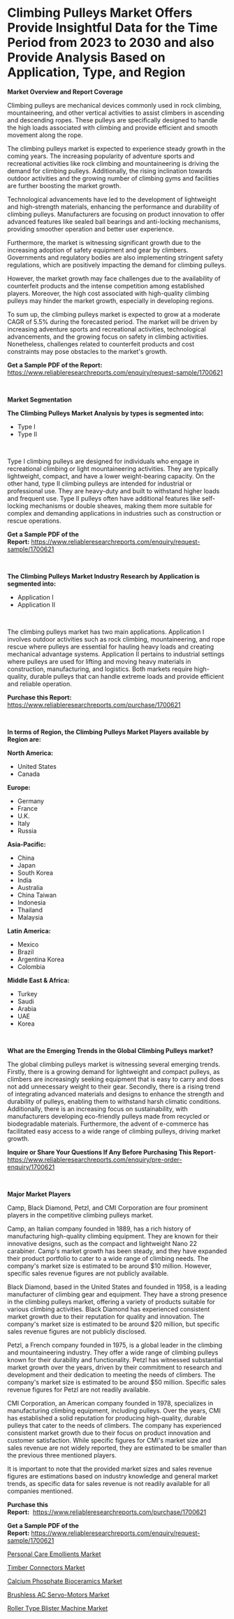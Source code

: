 <p><h1>Climbing Pulleys Market Offers Provide Insightful Data for the Time Period from 2023 to 2030 and also Provide Analysis Based on Application, Type, and Region</h1></p><p><strong>Market Overview and Report Coverage</strong></p>
<p><p>Climbing pulleys are mechanical devices commonly used in rock climbing, mountaineering, and other vertical activities to assist climbers in ascending and descending ropes. These pulleys are specifically designed to handle the high loads associated with climbing and provide efficient and smooth movement along the rope.</p><p>The climbing pulleys market is expected to experience steady growth in the coming years. The increasing popularity of adventure sports and recreational activities like rock climbing and mountaineering is driving the demand for climbing pulleys. Additionally, the rising inclination towards outdoor activities and the growing number of climbing gyms and facilities are further boosting the market growth.</p><p>Technological advancements have led to the development of lightweight and high-strength materials, enhancing the performance and durability of climbing pulleys. Manufacturers are focusing on product innovation to offer advanced features like sealed ball bearings and anti-locking mechanisms, providing smoother operation and better user experience.</p><p>Furthermore, the market is witnessing significant growth due to the increasing adoption of safety equipment and gear by climbers. Governments and regulatory bodies are also implementing stringent safety regulations, which are positively impacting the demand for climbing pulleys.</p><p>However, the market growth may face challenges due to the availability of counterfeit products and the intense competition among established players. Moreover, the high cost associated with high-quality climbing pulleys may hinder the market growth, especially in developing regions.</p><p>To sum up, the climbing pulleys market is expected to grow at a moderate CAGR of 5.5% during the forecasted period. The market will be driven by increasing adventure sports and recreational activities, technological advancements, and the growing focus on safety in climbing activities. Nonetheless, challenges related to counterfeit products and cost constraints may pose obstacles to the market's growth.</p></p>
<p><strong>Get a Sample PDF of the Report:</strong> <a href="https://www.reliableresearchreports.com/enquiry/request-sample/1700621">https://www.reliableresearchreports.com/enquiry/request-sample/1700621</a></p>
<p>&nbsp;</p>
<p><strong>Market Segmentation</strong></p>
<p><strong>The Climbing Pulleys Market Analysis by types is segmented into:</strong></p>
<p><ul><li>Type I</li><li>Type II</li></ul></p>
<p>&nbsp;</p>
<p><p>Type I climbing pulleys are designed for individuals who engage in recreational climbing or light mountaineering activities. They are typically lightweight, compact, and have a lower weight-bearing capacity. On the other hand, type II climbing pulleys are intended for industrial or professional use. They are heavy-duty and built to withstand higher loads and frequent use. Type II pulleys often have additional features like self-locking mechanisms or double sheaves, making them more suitable for complex and demanding applications in industries such as construction or rescue operations.</p></p>
<p><strong>Get a Sample PDF of the Report:</strong>&nbsp;<a href="https://www.reliableresearchreports.com/enquiry/request-sample/1700621">https://www.reliableresearchreports.com/enquiry/request-sample/1700621</a></p>
<p>&nbsp;</p>
<p><strong>The Climbing Pulleys Market Industry Research by Application is segmented into:</strong></p>
<p><ul><li>Application I</li><li>Application II</li></ul></p>
<p>&nbsp;</p>
<p><p>The climbing pulleys market has two main applications. Application I involves outdoor activities such as rock climbing, mountaineering, and rope rescue where pulleys are essential for hauling heavy loads and creating mechanical advantage systems. Application II pertains to industrial settings where pulleys are used for lifting and moving heavy materials in construction, manufacturing, and logistics. Both markets require high-quality, durable pulleys that can handle extreme loads and provide efficient and reliable operation.</p></p>
<p><strong>Purchase this Report:</strong>&nbsp; <a href="https://www.reliableresearchreports.com/purchase/1700621">https://www.reliableresearchreports.com/purchase/1700621</a></p>
<p>&nbsp;</p>
<p><strong>In terms of Region, the Climbing Pulleys Market Players available by Region are:</strong></p>
<p>
    <p> <strong> North America: </strong>
        <ul>
            <li>United States</li>
            <li>Canada</li>
        </ul>
        </p> 
    <p> <strong> Europe: </strong>
        <ul>
            <li>Germany</li>
            <li>France</li>
            <li>U.K.</li>
            <li>Italy</li>
            <li>Russia</li>
        </ul>
        </p> 
    <p> <strong> Asia-Pacific: </strong>
        <ul>
            <li>China</li>
            <li>Japan</li>
            <li>South Korea</li>
            <li>India</li>
            <li>Australia</li>
            <li>China Taiwan</li>
            <li>Indonesia</li>
            <li>Thailand</li>
            <li>Malaysia</li>
        </ul>
        </p> 
    <p> <strong> Latin America: </strong>
        <ul>
            <li>Mexico</li>
            <li>Brazil</li>
            <li>Argentina Korea</li>
            <li>Colombia</li>
        </ul>
        </p> 
    <p> <strong> Middle East & Africa: </strong>
        <ul>
            <li>Turkey</li>
            <li>Saudi</li>
            <li>Arabia</li>
            <li>UAE</li>
            <li>Korea</li>
        </ul>
    </p>
    </p>
<p>&nbsp;</p>
<p><strong>What are the Emerging Trends in the Global Climbing Pulleys market?</strong></p>
<p><p>The global climbing pulleys market is witnessing several emerging trends. Firstly, there is a growing demand for lightweight and compact pulleys, as climbers are increasingly seeking equipment that is easy to carry and does not add unnecessary weight to their gear. Secondly, there is a rising trend of integrating advanced materials and designs to enhance the strength and durability of pulleys, enabling them to withstand harsh climatic conditions. Additionally, there is an increasing focus on sustainability, with manufacturers developing eco-friendly pulleys made from recycled or biodegradable materials. Furthermore, the advent of e-commerce has facilitated easy access to a wide range of climbing pulleys, driving market growth.</p></p>
<p><strong>Inquire or Share Your Questions If Any Before Purchasing This Report</strong>- <a href="https://www.reliableresearchreports.com/enquiry/pre-order-enquiry/1700621">https://www.reliableresearchreports.com/enquiry/pre-order-enquiry/1700621</a></p>
<p>&nbsp;</p>
<p><strong>Major Market Players</strong></p>
<p><p>Camp, Black Diamond, Petzl, and CMI Corporation are four prominent players in the competitive climbing pulleys market. </p><p>Camp, an Italian company founded in 1889, has a rich history of manufacturing high-quality climbing equipment. They are known for their innovative designs, such as the compact and lightweight Nano 22 carabiner. Camp's market growth has been steady, and they have expanded their product portfolio to cater to a wide range of climbing needs. The company's market size is estimated to be around $10 million. However, specific sales revenue figures are not publicly available.</p><p>Black Diamond, based in the United States and founded in 1958, is a leading manufacturer of climbing gear and equipment. They have a strong presence in the climbing pulleys market, offering a variety of products suitable for various climbing activities. Black Diamond has experienced consistent market growth due to their reputation for quality and innovation. The company's market size is estimated to be around $20 million, but specific sales revenue figures are not publicly disclosed.</p><p>Petzl, a French company founded in 1975, is a global leader in the climbing and mountaineering industry. They offer a wide range of climbing pulleys known for their durability and functionality. Petzl has witnessed substantial market growth over the years, driven by their commitment to research and development and their dedication to meeting the needs of climbers. The company's market size is estimated to be around $50 million. Specific sales revenue figures for Petzl are not readily available.</p><p>CMI Corporation, an American company founded in 1978, specializes in manufacturing climbing equipment, including pulleys. Over the years, CMI has established a solid reputation for producing high-quality, durable pulleys that cater to the needs of climbers. The company has experienced consistent market growth due to their focus on product innovation and customer satisfaction. While specific figures for CMI's market size and sales revenue are not widely reported, they are estimated to be smaller than the previous three mentioned players.</p><p>It is important to note that the provided market sizes and sales revenue figures are estimations based on industry knowledge and general market trends, as specific data for sales revenue is not readily available for all companies mentioned.</p></p>
<p><strong>Purchase this Report:</strong>&nbsp;&nbsp;<a href="https://www.reliableresearchreports.com/purchase/1700621">https://www.reliableresearchreports.com/purchase/1700621</a></p>
<p></p>
<p><strong>Get a Sample PDF of the Report:</strong>&nbsp;<a href="https://www.reliableresearchreports.com/enquiry/request-sample/1700621">https://www.reliableresearchreports.com/enquiry/request-sample/1700621</a></p>
<p><p><a href="https://www.linkedin.com/pulse/personal-care-emollients-market-size-share-global-analysis-report/">Personal Care Emollients Market</a></p><p><a href="https://www.linkedin.com/pulse/decoding-timber-connectors-market-deep-dive-latest-trends-ekwcc/">Timber Connectors Market</a></p><p><a href="https://github.com/ChiragRp1/Market-Research-Report-List-1/blob/main/calcium-phosphate-bioceramics-market.md">Calcium Phosphate Bioceramics Market</a></p><p><a href="https://medium.com/@jerez43343/brushless-ac-servo-motors-market-insight-market-trends-growth-forecasted-from-2023-to-2030-9e479a5409fd">Brushless AC Servo-Motors Market</a></p><p><a href="https://github.com/BryceTownsendr/Market-Research-Report-List-1/blob/main/roller-type-blister-machine-market.md">Roller Type Blister Machine Market</a></p></p>